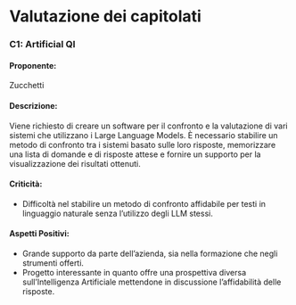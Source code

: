 # Valutazione dei capitolati

### C1: Artificial QI

#### Proponente:

Zucchetti

#### Descrizione:

Viene richiesto di creare un software per il confronto e la valutazione di vari sistemi che utilizzano i Large Language Models. È necessario stabilire un metodo di confronto tra i sistemi basato sulle loro risposte, memorizzare una lista di domande e di risposte attese e fornire un supporto per la visualizzazione dei risultati ottenuti.

#### Criticità:

* Difficoltà nel stabilire un metodo di confronto affidabile per testi in linguaggio naturale senza l’utilizzo degli LLM stessi.

#### Aspetti Positivi:

* Grande supporto da parte dell’azienda, sia nella formazione che negli strumenti offerti.
* Progetto interessante in quanto offre una prospettiva diversa sull’Intelligenza Artificiale mettendone in discussione l’affidabilità delle risposte.

